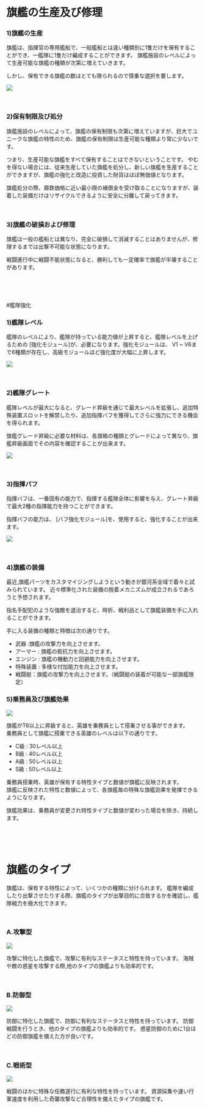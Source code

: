 ﻿# 旗艦の生産及び修理

### 1)旗艦の生産

旗艦は、指揮官の専用艦船で、一般艦船とは違い種類別に1隻だけを保有することができ、一艦隊に1隻だけ編成することができます。 旗艦施設のレベルによって生産可能な旗艦の種類が次第に増えていきます。

しかし、保有できる旗艦の数はとても限られるので慎重な選択を要します。

![](http://d3bbxo4nelobc3.cloudfront.net/html/img/help/202_001flagshipbuild.jpg)

<br>

### 2)保有制限及び処分

旗艦施設のレベルによって、旗艦の保有制限も次第に増えていますが、巨大でユニークな旗艦の特性のため、旗艦の保有制限は生産可能な種類より常に少ないです。

つまり、生産可能な旗艦をすべて保有することはできないということです。 やむを得ない場合には、従来生産していた旗艦を処分し、新しい旗艦を生産することができますが、旗艦の強化と改造に投資した財貨はほぼ無価値となります。

旗艦処分の際、屑鉄価格に近い最小限の補償金を受け取ることになりますが、装着した装備だけはリサイクルできるように安全に分離して戻ってきます。

<br>

### 3)旗艦の破損および修理
旗艦は一般の艦船とは異なり、完全に破損して消滅することはありませんが、修理するまでは出撃不可能な状態になります。

戦闘進行中に戦闘不能状態になると、勝利しても一定確率で旗艦が半壊することがあります。

<br>

<br>

<br>

#艦隊強化

### 1)艦隊レベル

艦隊のレベルにより、艦隊が持っている能力値が上昇すると、艦隊レベルを上げるための [強化モジュール]が、必要になります。強化モジュールは、 V1 ~ V6まで6種類が存在し、高級モジュールほど強化度が大幅に上昇します。

![](http://d3bbxo4nelobc3.cloudfront.net/html/img/help/202_002flagshiplevel.jpg)

<br>

### 2)艦隊グレート

艦隊レベルが最大になると、グレード昇級を通じて最大レベルを拡張し、追加特殊装置スロットを解禁したり、追加指揮バフを獲得してさらに強力にできる機会を得られます。

旗艦グレード昇級に必要な材料は、各旗箱の種類とグレードによって異なり、旗艦昇級画面でその内容を確認することが出来ます。

![](http://d3bbxo4nelobc3.cloudfront.net/html/img/help/202_003flagshiptier.jpg)

<br>

### 3)指揮バフ

指揮バフは、一番固有の能力で、指揮する艦隊全体に影響を与え、グレート昇級で最大2種の指揮能力を持つことができます。

指揮バフの能力は、 [バフ強化モジュール]を、使用すると、強化することが出来ます。

![](http://d3bbxo4nelobc3.cloudfront.net/html/img/help/202_004flagshipbuff.jpg)

<br>

### 4)旗艦の装備

最近,旗艦パーツをカスタマイジングしようという動きが銀河系全域で着々と試みられています。 近々標準化された装備の脱着メカニズムが成立されるであろうと予想されます。

指名手配犯のような強敵を退治すると、時折、戦利品として旗艦装備を手に入れることができます。

手に入る装備の種類と特徴は次の通りです。

- 武器 :旗艦の攻撃力を向上させます。
- アーマー : 旗艦の抵抗力を向上させます。
- エンジン : 旗艦の機動力と回避能力を向上させます。
- 特殊装置 : 多様な付加能力を向上させます。
- 戦闘艇：旗艦の攻撃力を向上させます。（戦闘艇の装着が可能な一部旗艦限定）


### 5)乗務員及び旗艦効果

![](https://d3bbxo4nelobc3.cloudfront.net/html/img/help/202_005spskill.jpg)

旗艦がT6以上に昇級すると、英雄を乗務員として搭乗させる事ができます。<br>
乗務員として旗艦に搭乗できる英雄のレベルは以下の通りです。
- C級 : 30レベル以上
- B級 : 40レベル以上
- A級 : 50レベル以上
- S級 : 50レベル以上

乗務員搭乗時、英雄が保有する特性タイプと数値が旗艦に反映されます。<br>
旗艦に反映された特性と数値によって、各旗艦毎の特殊な旗艦効果を発揮できるようになります。

旗艦効果は、乗務員が変更され特性タイプと数値が変わった場合を除き、持続します。


<br>

<br>

<br>

# 旗艦のタイプ

旗艦は、保有する特性によって、いくつかの種類に分けられます。
艦隊を編成したり出撃させたりする際、旗艦のタイプが出撃目的に合致するかを確認し、艦隊戦力を極大化できます。

<br>


### A.攻撃型

![](http://d3bbxo4nelobc3.cloudfront.net/html/img/help/ico_flagship_type_offence.jpg)

攻撃に特化した旗艦で、攻撃に有利なステータスと特性を持っています。 海賊や敵の惑星を攻撃する際,他のタイプの旗艦よりも効率的です。

<br>

### B.防御型

![](http://d3bbxo4nelobc3.cloudfront.net/html/img/help/ico_flagship_type_defensive.jpg)

防御に特化した旗艦で、防御に有利なステータスと特性を持っています。 防御戦闘を行うとき、他のタイプの旗艦よりも効率的です。 惑星防御のために1台ほどの防御旗艦を備えた方が良いです。

<br>

### C.戦術型

![](http://d3bbxo4nelobc3.cloudfront.net/html/img/help/ico_flagship_type_tactical.jpg)

戦闘のほかに特殊な任務遂行に有利な特性を持っています。 資源採集や速い行軍速度を利用した奇襲攻撃など合理性を備えたタイプの旗艦です。



